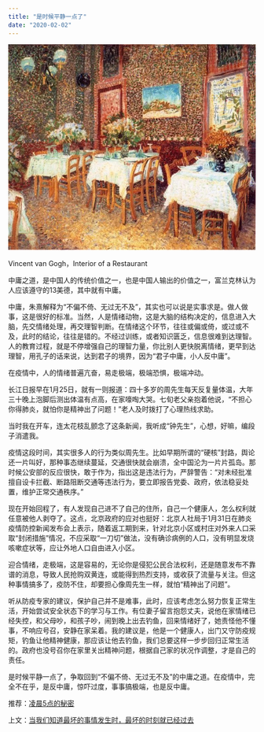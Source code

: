 ```yaml
---
title: "是时候平静一点了"
date: "2020-02-02"
---
```


![连岳文章](images/连岳文章picture-2.jpg)

Vincent van Gogh，Interior of a Restaurant

  

中庸之道，是中国人的传统价值之一，也是中国人输出的价值之一，富兰克林认为人应该遵守的13美德，其中就有中庸。  

  

中庸，朱熹解释为“不偏不倚、无过无不及”，其实也可以说是实事求是。做人做事，这是很好的标准。当然，人是情绪动物，这是大脑的结构决定的，信息进入大脑，先交情绪处理，再交理智判断。在情绪这个环节，往往或偏或倚，或过或不及，此时的结论，往往是错的。不经过训练，或者知识匮乏，信息很难到达理智。人的教育过程，就是不停增强自己的理智力量，你比别人更快脱离情绪，更早到达理智，用孔子的话来说，达到君子的境界，因为“君子中庸，小人反中庸”。

  

在疫情中，人的情绪普遍亢奋，易走极端，极端恐惧，极端冲动。

  

长江日报早在1月25日，就有一则报道：四十多岁的周先生每天反复量体温，大年三十晚上泡脚后测出体温有点高，在家嚎啕大哭。七旬老父亲抱着他说，“不担心你得肺炎，就怕你是精神出了问题！”老人及时拨打了心理热线求助。

  

当时我在开车，连太花枝乱颤念了这条新闻，我听成“钟先生”，心想，好嘛，编段子消遣我。

  

疫情这段时间，其实很多人的行为类似周先生。比如早期所谓的“硬核”封路，舆论还一片叫好，那种事态继续蔓延，交通很快就会崩溃，全中国沦为一片片孤岛。那时候公安部的反应很快，敢于作为，指出这是违法行为，严辞警告：“对未经批准擅自设卡拦截、断路阻断交通等违法行为，要立即报告党委、政府，依法稳妥处置，维护正常交通秩序。”

  

现在开始回程了，有人发现自己进不了自己的住所，自己一个健康人，怎么权利就任意被他人剥夺了。这点，北京政府的应对也挺好：北京人社局于1月31日在肺炎疫情防控新闻发布会上表示，随着返工期到来，针对北京小区或村庄对外来人口采取“封闭措施”情况，不应采取“一刀切”做法，没有确诊病例的人口，没有明显发烧咳嗽症状等，应让外地人口自由进入小区。

  

迎合情绪，走极端，这是容易的，无论你是侵犯公民合法权利，还是随意发布不靠谱的消息，导致人民抢购双黄连，或能得到热烈支持，或收获了流量与关注。但这种事情搞多了，疫防不住，却要担心像周先生一样，就怕“精神出了问题”。

  

听从防疫专家的建议，保护自己并不是难事，此时，应该考虑怎么努力恢复正常生活，开始尝试安全状态下的学习与工作。有位妻子留言抱怨丈夫，说他在家情绪已经失控，和父母吵，和孩子吵，闹到晚上出去钓鱼，回来情绪好了，她责怪他不懂事，不响应号召，安静在家呆着。我的建议是，他是一个健康人，出门又守防疫规矩，钓鱼让他精神健康，那应该让他去钓鱼，我们总要这样一步步回归正常生活的。政府也没号召你在家里关出精神问题，根据自己家的状况作调整，才是自己的责任。

  

是时候平静一点了，争取回到“不偏不倚、无过无不及”的中庸之道。在疫情中，完全不在乎，是反中庸，惊吓过度，事事搞极端，也是反中庸。

  

推荐：[凌晨5点的秘密](http://mp.weixin.qq.com/s?__biz=MjM5NDU0Mjk2MQ==&mid=2651628657&idx=1&sn=78839c2d4d983a944022bef82b3738af&chksm=bd7e206f8a09a979a99f575e586705adc5d55dc70d6c2f89108a4de8252ec4560b7a64497354&scene=21#wechat_redirect)  

上文：[当我们知道最坏的事情发生时，最坏的时刻就已经过去](http://mp.weixin.qq.com/s?__biz=MjM5NDU0Mjk2MQ==&mid=2651637223&idx=1&sn=e2e8449269041eb0f78b0810ea5480a1&chksm=bd7e41f98a09c8efaab2dbfb8dfc5f8c5373c73452f8a4a47c6ae2b992166c6b7efebafada6d&scene=21#wechat_redirect)
